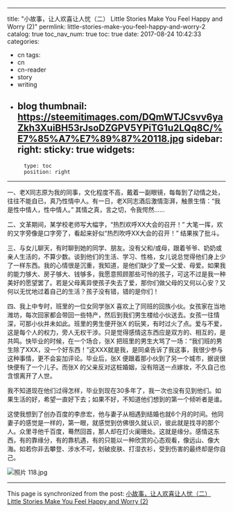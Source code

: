 
---
title: "小故事，让人欢喜让人忧（二） Little Stories Make You Feel Happy  and Worry (2)"
permlink: little-stories-make-you-feel-happy-and-worry-2
catalog: true
toc_nav_num: true
toc: true
date: 2017-08-24 10:42:33
categories:
- cn
tags:
- cn
- cn-reader
- story
- writing
- blog
thumbnail: https://steemitimages.com/DQmWTJCsvv6yaZkh3XuiBH53rJsoDZGPV5YPiTG1u2LQq8C/%E7%85%A7%E7%89%87%20118.jpg
sidebar:
    right:
        sticky: true
widgets:
    -
        type: toc
        position: right
---


一、老X同志原为我的同事，文化程度不高，戴着一副眼镜，每每到了动情之处，往往不能自已，真乃性情中人。有一日，老X同志酒后激情澎湃，触景生情：“我是性中情人，性中情人。” 其情之真，言之切，令我愕然……

二、文革期间，某学校老师写大幅字，“热烈欢呼XX大会的召开！” 大笔一挥，欢的又字旁像是口字旁了，看起来好似“热烈吹呼XX大会的召开！” 结果挨了批斗。

三、与女儿聊天，有时聊到她的同学、朋友。没有父和/或母，跟着爷爷、奶奶或亲人生活的，不算少数。谈到他们的生活、学习、性格，女儿说总觉得他们身上少了一样东西。我的心情很是沉重，我知道，是他们缺少了爱—父爱、母爱。如果我的能力够大、房子够大、钱够多，我愿意照顾那些可怜的孩子，可这不过是我一种美好的愿望罢了。若是父母离异使孩子失去了爱，那你们做父母的又何以心安？又何以无忧地过着自己的生活？孩子没有错，错的是你们！

四、我上中专时，班里的一位女同学张X 喜欢上了同班的回族小伙。女孩家在当地潍坊，每次回家都会带回一些特产，然后到我们男生楼给小伙送去。女孩一往情深，可那小伙并未如此。班里的男生便开张X 的玩笑，有时过火了点。爱与不爱，这是每个人的权力，旁人无权干涉。只是觉得感情这东西应是双方的、相互的，是共鸣。快毕业的时候，在一个场合，张X 把班里的男生大骂了一场：“我们班的男生除了XXX，没一个好东西！”这XXX就是我，是同桌告诉了我这事，我很少参与这种事情，更不会妄加评论。毕业后，张X 便跟着那小伙到了另一个城市，据说很快便有了一个儿子。而张X 的父亲反对这桩婚姻，没有陪送一点嫁妆，不久自己也含恨离开了人世。

我不知道现在他们过得怎样，毕业到现在30多年了，我一次也没有见到他们。如果生活的好，希望一直好下去；如果不好，不知道他们想到的第一个倾听者是谁。

这使我想到了创办百度的李彦宏，他与妻子从相遇到结婚也就6个月的时间。他同妻子的感觉是一样的，第一眼，就感觉到仿佛很久就认识，彼此就是找寻的那个人。众里寻他千百度，蓦然回首，那人却在灯火阑珊处。这就是缘分。感情这东西，有的靠缘分，有的靠机遇，有的只能以一种欣赏的心态观看，像远山、像大海。如若你非去攀登、涉水不可，划破皮肤、打湿衣衫，受到伤害的最终却是你自己。

![照片 118.jpg](https://steemitimages.com/DQmWTJCsvv6yaZkh3XuiBH53rJsoDZGPV5YPiTG1u2LQq8C/%E7%85%A7%E7%89%87%20118.jpg)

- - -

This page is synchronized from the post: [小故事，让人欢喜让人忧（二） Little Stories Make You Feel Happy  and Worry (2)](https://steemit.com/@bring/little-stories-make-you-feel-happy-and-worry-2)
